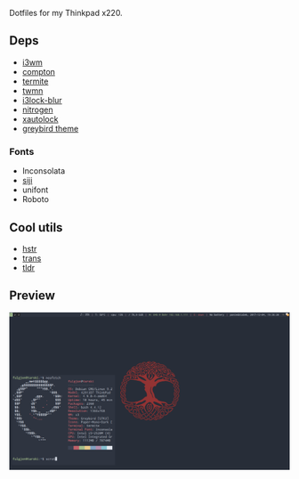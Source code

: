 Dotfiles for my Thinkpad x220.

## Deps
* [i3wm](https://i3wm.org/)
* [compton](https://github.com/chjj/compton)
* [termite](https://github.com/thestinger/termite)
* [twmn](https://github.com/sboli/twmn)
* [i3lock-blur](https://github.com/karulont/i3lock-blur)
* [nitrogen](https://github.com/l3ib/nitrogen)
* [xautolock](https://github.com/l0b0/xautolock)
* [greybird theme](https://github.com/shimmerproject/Greybird)
### Fonts
* Inconsolata
* [siji](https://github.com/fauno/siji)
* unifont
* Roboto

## Cool utils
* [hstr](https://github.com/dvorka/hstr)
* [trans](https://github.com/soimort/translate-shell)
* [tldr](https://github.com/raylee/tldr)

## Preview
![dotfiles preview](https://github.com/rszczers/dotfiles/raw/master/tmp/scrot.png)
